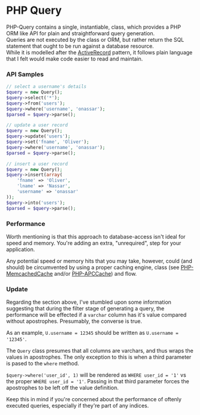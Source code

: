 PHP Query
===

PHP-Query contains a single, instantiable, class, which provides a PHP ORM like
API for plain and straightforward query generation.  
Queries are not executed by the class or ORM, but rather return the SQL
statement that ought to be run against a database resource.  
While it is modelled after the
[ActiveRecord](http://en.wikipedia.org/wiki/Active_record_pattern)
pattern, it follows plain language that I felt would make code easier to read
and maintain.

### API Samples

``` php
// select a username's details
$query = new Query();
$query->select('*');
$query->from('users');
$query->where('username', 'onassar');
$parsed = $query->parse();

// update a user record
$query = new Query();
$query->update('users');
$query->set('fname', 'Oliver');
$query->where('username', 'onassar');
$parsed = $query->parse();

// insert a user record
$query = new Query();
$query->insert(array(
    'fname' => 'Oliver',
    'lname' => 'Nassar',
    'username' => 'onassar'
));
$query->into('users');
$parsed = $query->parse();
```

### Performance
Worth mentioning is that this approach to database-access isn&#039;t ideal for
speed and memory. You&#039;re adding an extra, &quot;unrequired&quot;, step for
your application.

Any potential speed or memory hits that you may take, however, could (and
should) be circumvented by using a proper caching engine, class
(see [PHP-MemcachedCache](https://github.com/onassar/PHP-MemcachedCache) and/or
[PHP-APCCache](https://github.com/onassar/PHP-APCCache)) and flow.

### Update
Regarding the section above, I've stumbled upon some information suggesting that
during the filter stage of generating a query, the performance will be effected
if a `varchar` column has it's value compared without apostrophes. Presumably,
the converse is true.

As an example, `U.username = 12345` should be written as
`U.username = '12345'`.

The `Query` class presumes that all columns are varchars, and thus wraps the
values in apostrophes. The only exception to this is when a third parameter is
pased to the `where` method.

`$query->where('user_id', 1)` will be rendered as `WHERE user_id = '1'` vs the
proper `WHERE user_id = '1'`. Passing in that third parameter forces the
apostrophes to be left off the value definition.

Keep this in mind if you're concerned about the performance of oftenly executed
queries, especially if they're part of any indices.
